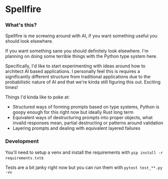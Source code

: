 # Spellfire

### What's this?

Spellfire is me screwing around with AI, if you want something useful you should look elsewhere.

If you want something sane you should definitely look elsewhere. I'm planning on doing some terrible things with the Python type system here.

Specifically, I'd like to start experimenting with ideas around how to architect AI based applications. I personally feel this is requires a significantly different structure from traditional applications due to the probabilistic nature of AI and that we're kinda still figuring this out. Exciting times!

Things I'd kinda like to poke at:

- Structured ways of forming prompts based on type systems, Python is goopy enough for this right now but ideally Rust long term
- Equivalent ways of destructuring prompts into proper objects, what invalid responses mean, partial destructing or patterns around validation
- Layering prompts and dealing with equivalent layered failures


### Development

You'll need to setup a venv and install the requirements with `pip install -r requirements.txt`s

Tests are a bit janky right now but you can run them with `pytest test_**.py -vv`
